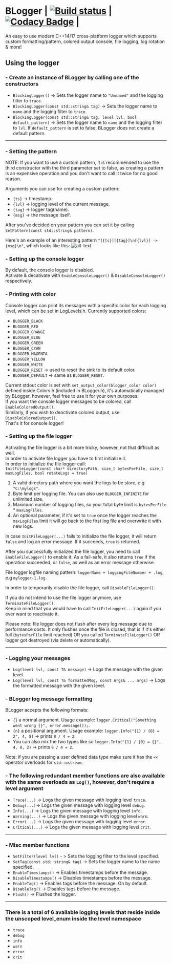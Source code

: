 # BLogger | [![Build status](https://ci.appveyor.com/api/projects/status/nbwtd4mu4cjmnjcm?svg=true)](https://ci.appveyor.com/project/8infy/blogger) | [![Codacy Badge](https://api.codacy.com/project/badge/Grade/19f939802f724ad4a53854068325f0a3)](https://www.codacy.com/app/8infy/BLogger?utm_source=github.com&amp;utm_medium=referral&amp;utm_content=8infy/BLogger&amp;utm_campaign=Badge_Grade) |

An easy to use modern C++14/17 cross-platform logger which supports custom formatting/pattern, colored output console, file logging, log rotation & more!

## Using the logger
### - Create an instance of BLogger by calling one of the constructors 
-   `BlockingLogger()` -> Sets the logger name to `"Unnamed"` and the logging filter to `trace`.
-   `BlockingLogger(const std::string& tag)` -> Sets the logger name to `name` and the logging filter to `trace`.
-   `BlockingLogger(const std::string& tag, level lvl, bool default_pattern)` -> Sets the logger name to `name` and the logging filter to `lvl`. If `default_pattern` is set to false, BLogger does not create a default pattern.
---
### - Setting the pattern
NOTE: If you want to use a custom pattern, it is recommended to use the third constructor with the third parameter set to false, as creating a pattern is an expensive operation and you don't want to call it twice for no good reason.  

Arguments you can use for creating a custom pattern:
- `{ts}` -> timestamp.
- `{lvl}` -> logging level of the current message.
- `{tag}` -> logger tag(name).
- `{msg}` -> the message itself.  

After you've decided on your pattern you can set it by calling `SetPattern(const std::string& pattern)`.

Here's an example of an interesting pattern `"[{ts}][{tag}]\n[{lvl}] -> {msg}\n"`, which looks like this:
![alt-text](https://i.ibb.co/w0yfBcL/BLogger.png)
### - Setting up the console logger
By default, the console logger is disabled.  
Activate & decativate with `EnableConsoleLogger()` & `DisableConsoleLogger()` respectively.
### - Printing with color
Console logger can print its messages with a specific color for each logging level, which can be set in LogLevels.h.
Currently supported colors:
-   `BLOGGER_BLACK`
-   `BLOGGER_RED`
-   `BLOGGER_ORANGE`
-   `BLOGGER_BLUE`
-   `BLOGGER_GREEN`
-   `BLOGGER_CYAN`
-   `BLOGGER_MAGENTA`
-   `BLOGGER_YELLOW`
-   `BLOGGER_WHITE`
-   `BLOGGER_RESET` -> used to reset the sink to its default color.
-   `BLOGGER_DEFAULT` -> same as `BLOGGER_RESET`.

Current stdout color is set with `set_output_color(blogger_color color)` defined inside Colors.h (included in BLogger.h), it's automatically managed by BLogger, however, feel free to use it for your own purposes.  
If you want the console logger messages to be colored, call `EnableColoredOutput()`.  
Similarly, if you wish to deactivate colored output, use `DisableColoredOutput()`.  
That's it for console logger!

### - Setting up the file logger
Activating the file logger is a bit more tricky, however, not that difficult as well.  
In order to activate file logger you have to first initialize it.  
In order to initialize the file logger call:  
`InitFileLogger(const char* directoryPath, size_t bytesPerFile, size_t maxLogFiles, bool rotateLogs = true)`  
1.  A valid directory path where you want the logs to be store, e.g `"C:\mylogs"`.  
2.  Byte limit per logging file. You can also use `BLOGGER_INFINITE` for unlimited size.
3.  Maximum number of logging files, so your total byte limit is `bytesPerFile` * `maxLogFiles`.  
4.  An optional parameter, if it's set to `true` once the logger reaches the `maxLogFiles` limit it will go back to the first log file and overwrite it with new logs.  

In case `InitFileLogger(...)` fails to initialize the file logger, it will return `false` and log an error message. If it succeeds, `true` is returned.  

After you successfully initialized the file logger, you need to call `EnableFileLogger()` to enable it. As a fail-safe, it also returns `true` if the operation succeeded, or `false`, as well as an error message otherwise.   

File logger logfile naming pattern: `loggerName + loggingFileNumber + .log`, e.g `mylogger-1.log`.  

In order to temporarily disable the file logger, call `DisableFileLogger()`.  

If you do not intend to use the file logger anymore, use `TerminateFileLogger()`.   
Keep in mind that you would have to call `InitFileLogger(...)` again if you ever want to reactivate it.  

Please note: file logger does not flush after every log message due to performance costs. It only flushes once the file is closed, that is if it's either full (`bytesPerFile` limit reached) OR you called `TerminateFileLogger()` OR logger got destroyed (via delete or automatically). 

---
### - Logging your messages
-   `Log(level lvl, const T& message)` -> Logs the message with the given level.  
-   `Log(level lvl, const T& formattedMsg, const Args& ... args)` -> Logs the formatted message with the given level.

### - BLogger log message formatting
BLogger accepts the following formats:
-   `{}` a normal argument. Usage example: `logger.Critical("Something went wrong {}", error.message());`.
-   `{n}` a positional argument. Usage example: `logger.Info("{1} / {0} = 2", 4, 8)` -> prints `8 / 4 = 2`.
-   You can also mix the two types like so `logger.Info("{1} / {0} = {}", 4, 8, 2)` -> prints `8 / 4 = 2`.  

Note: if you are passing a user defined data type make sure it has the `<<` operator overloads for `std::ostream`.

### - The following redundant member functions are also available with the same overloads as `Log()`, however, don't require a level argument
-   `Trace(...)` -> Logs the given message with logging level `trace`.
-   `Debug(...)`-> Logs the given message with logging level `debug`.
-   `Info(...)` -> Logs the given message with logging level `info`.
-   `Warning(...)` -> Logs the given message with logging level `warn`.
-   `Error(...)` -> Logs the given message with logging level `error`.
-   `Critical(...)` -> Logs the given message with logging level `crit`.
---
### - Misc member functions
-   `SetFilter(level lvl)` - > Sets the logging filter to the level specified.
-   `SetTag(const std::string& tag)` -> Sets the logger name to the name specified.
-   `EnableTimestamps()` -> Enables timestamps before the message.
-   `DisableTimestamps()` -> Disables timestamps before the message.
-   `EnableTag()` -> Enables tags before the message. On by default.
-   `DisableTag()` -> Disables tags before the message.
-   `Flush()` -> Flushes the logger.
---
### There is a total of 6 available logging levels that reside inside the unscoped level_enum inside the level namespace
-   `trace`
-   `debug`
-   `info`
-   `warn`
-   `error`
-   `crit`
